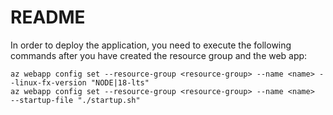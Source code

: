 # README

In order to deploy the application, you need to execute the following commands after you have created the resource group and the web app:

```
az webapp config set --resource-group <resource-group> --name <name> --linux-fx-version "NODE|18-lts"
az webapp config set --resource-group <resource-group> --name <name>  --startup-file "./startup.sh"
```
